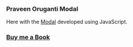 ### Praveen Oruganti Modal

Here with the [Modal](https://praveenorugantitech.github.io/praveenorugantitech-javascript/0_Projects/praveenorugantitech-modal) developed using JavaScript.

### [Buy me a Book](https://www.buymeacoffee.com/praveenoruganti)
